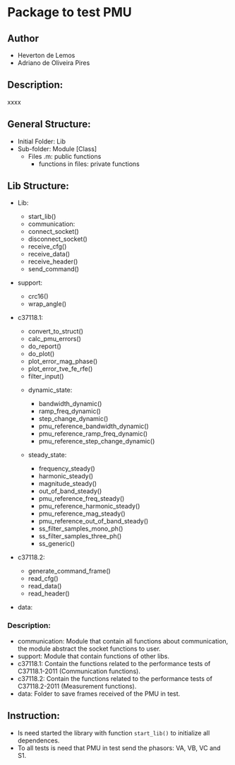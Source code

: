 # Package to test PMU #

## Author ##
* Heverton de Lemos
* Adriano de Oliveira Pires

## Description: ##
xxxx

## General Structure: ##
* Initial Folder: Lib
 * Sub-folder: Module [Class]
   * Files .m: public functions
     * functions in files: private functions

## Lib Structure: ##
* Lib:
  - start_lib()

  * communication:
   - connect_socket()
   - disconnect_socket()
   - receive_cfg()
   - receive_data()
   - receive_header()
   - send_command()

 * support:
   - crc16()
   - wrap_angle()

 * c37118.1:
   - convert_to_struct()
   - calc_pmu_errors()
   - do_report()
   - do_plot()
   - plot_error_mag_phase()
   - plot_error_tve_fe_rfe()
   - filter_input()

   * dynamic_state:
     - bandwidth_dynamic()
     - ramp_freq_dynamic()
     - step_change_dynamic()
     - pmu_reference_bandwidth_dynamic()
     - pmu_reference_ramp_freq_dynamic()
     - pmu_reference_step_change_dynamic()

   * steady_state:
     - frequency_steady()
     - harmonic_steady()
     - magnitude_steady()
     - out_of_band_steady()
     - pmu_reference_freq_steady()
     - pmu_reference_harmonic_steady()
     - pmu_reference_mag_steady()
     - pmu_reference_out_of_band_steady()
     - ss_filter_samples_mono_ph()
     - ss_filter_samples_three_ph()
     - ss_generic()

 * c37118.2:
   - generate_command_frame()
   - read_cfg()
   - read_data()
   - read_header()

 * data:

### Description: ###
* communication: Module that contain all functions about communication, the module abstract the socket functions to user.
* support: Module that contain functions of other libs.
* c37118.1: Contain the functions related to the performance tests of C37118.1-2011 (Communication functions).
* c37118.2: Contain the functions related to the performance tests of C37118.2-2011 (Measurement functions).
* data: Folder to save frames received of the PMU in test.


## Instruction: ##
* Is need started the library with function `start_lib()` to initialize all dependences.
* To all tests is need that PMU in test send the phasors: VA, VB, VC and S1.
